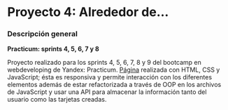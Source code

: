 # Proyecto 4: Alrededor de...

### Descripción general

**Practicum: sprints 4, 5, 6, 7 y 8**

Proyecto realizado para los sprints 4, 5, 6, 7, 8 y 9 del bootcamp en webdeveloping de Yandex: Practicum.
[Página](https://julianrb17.github.io/web_project_4_esp/) realizada con HTML, CSS y JavaScript; ésta es responsiva y permite interacción con los diferentes elementos además de estar refactorizada a través de OOP en los archivos de JavaScript y usar una API para almacenar la información tanto del usuario como las tarjetas creadas.
